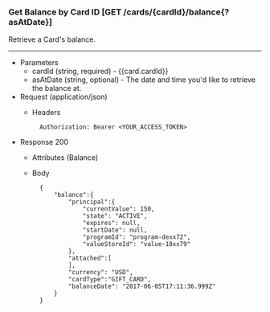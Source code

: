 ### Get Balance by Card ID [GET /cards/{cardId}/balance{?asAtDate}]
Retrieve a Card's balance.

---
+ Parameters
    + cardId (string, required) - {{card.cardId}}
    + asAtDate (string, optional) - The date and time you'd like to retrieve the balance at.
+ Request (application/json)
    + Headers

            Authorization: Bearer <YOUR_ACCESS_TOKEN>

+ Response 200
    + Attributes (Balance)

    + Body

            {
                "balance":{
                    "principal":{
                        "currentValue": 150,
                        "state": "ACTIVE",
                        "expires": null,
                        "startDate": null,
                        "programId": "program-dexx72",
                        "valueStoreId": "value-18xx79"
                    },
                    "attached":[
                    ],
                    "currency": "USD",
                    "cardType":"GIFT_CARD",
                    "balanceDate": "2017-06-05T17:11:36.999Z"
                }
            }

